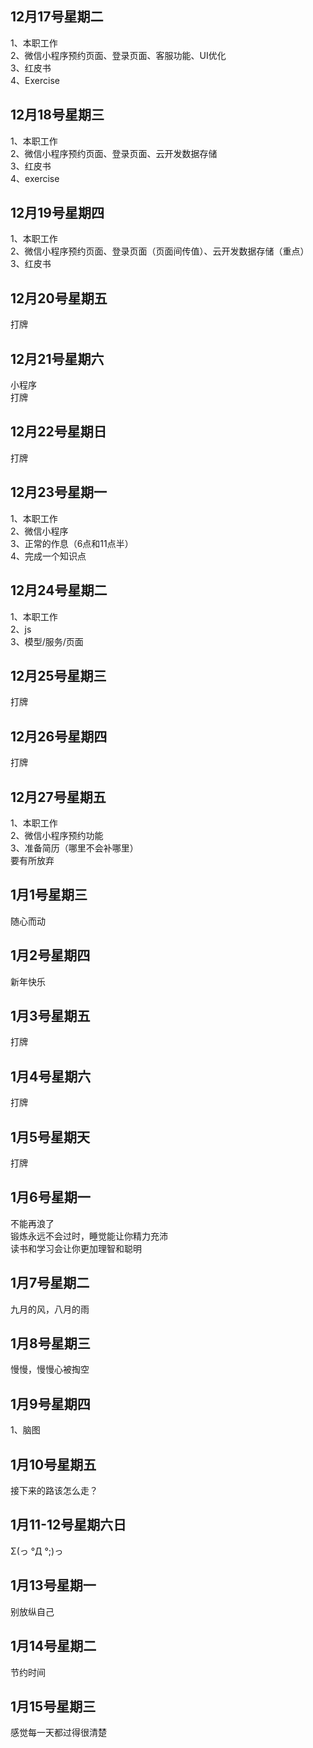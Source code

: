 ## 12月17号星期二
1、本职工作<br>
2、微信小程序预约页面、登录页面、客服功能、UI优化<br>
3、红皮书<br>
4、Exercise<br>
## 12月18号星期三
1、本职工作<br>
2、微信小程序预约页面、登录页面、云开发数据存储<br>
3、红皮书<br>
4、exercise<br>
## 12月19号星期四
1、本职工作<br>
2、微信小程序预约页面、登录页面（页面间传值）、云开发数据存储（重点）<br>
3、红皮书<br>
## 12月20号星期五
打牌<br>
## 12月21号星期六
小程序<br>
打牌<br>
## 12月22号星期日
打牌<br>
## 12月23号星期一
1、本职工作<br>
2、微信小程序<br>
3、正常的作息（6点和11点半）<br>
4、完成一个知识点<br>
## 12月24号星期二
1、本职工作<br>
2、js<br>
3、模型/服务/页面<br>
## 12月25号星期三
打牌<br>
## 12月26号星期四
打牌<br>
## 12月27号星期五
1、本职工作<br>
2、微信小程序预约功能<br>
3、准备简历（哪里不会补哪里）<br>
要有所放弃<br>
## 1月1号星期三
随心而动<br>
## 1月2号星期四
新年快乐<br>
## 1月3号星期五
打牌<br>
## 1月4号星期六
打牌<br>
## 1月5号星期天
打牌<br>
## 1月6号星期一
不能再浪了<br>
锻炼永远不会过时，睡觉能让你精力充沛<br>
读书和学习会让你更加理智和聪明<br>
## 1月7号星期二
九月的风，八月的雨<br>
## 1月8号星期三
慢慢，慢慢心被掏空<br>
## 1月9号星期四
1、脑图<br>
## 1月10号星期五
接下来的路该怎么走？<br>
## 1月11-12号星期六日
Σ(っ °Д °;)っ<br>
## 1月13号星期一
别放纵自己<br>
## 1月14号星期二
节约时间<br>
## 1月15号星期三
感觉每一天都过得很清楚<br>